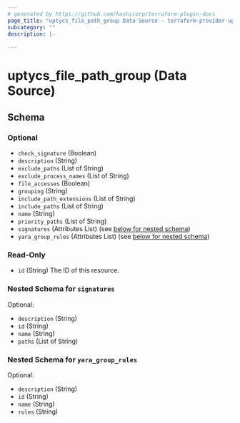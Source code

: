 ```yaml
---
# generated by https://github.com/hashicorp/terraform-plugin-docs
page_title: "uptycs_file_path_group Data Source - terraform-provider-uptycs"
subcategory: ""
description: |-
  
---
```


# uptycs_file_path_group (Data Source)





<!-- schema generated by tfplugindocs -->
## Schema

### Optional

- `check_signature` (Boolean)
- `description` (String)
- `exclude_paths` (List of String)
- `exclude_process_names` (List of String)
- `file_accesses` (Boolean)
- `grouping` (String)
- `include_path_extensions` (List of String)
- `include_paths` (List of String)
- `name` (String)
- `priority_paths` (List of String)
- `signatures` (Attributes List) (see [below for nested schema](#nestedatt--signatures))
- `yara_group_rules` (Attributes List) (see [below for nested schema](#nestedatt--yara_group_rules))

### Read-Only

- `id` (String) The ID of this resource.

<a id="nestedatt--signatures"></a>
### Nested Schema for `signatures`

Optional:

- `description` (String)
- `id` (String)
- `name` (String)
- `paths` (List of String)


<a id="nestedatt--yara_group_rules"></a>
### Nested Schema for `yara_group_rules`

Optional:

- `description` (String)
- `id` (String)
- `name` (String)
- `rules` (String)


